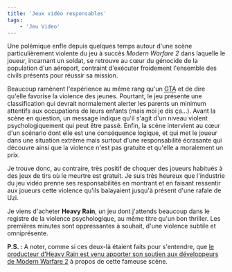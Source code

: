 ```yaml
---
title: 'Jeux vidéo responsables'
tags:
    - 'Jeu Video'
---
```


Une polémique enfle depuis quelques temps autour d'une scène particulièrement violente du jeu à succès _Modern Warfare 2_ dans laquelle le joueur, incarnant un soldat, se retrouve au cœur du génocide de la population d'un aéroport, contraint d'exécuter froidement l'ensemble des civils présents pour réussir sa mission.

<!-- more -->

Beaucoup ramènent l'expérience au même rang qu'un <abbr lang="en" title="Grand Theft Auto">GTA</abbr> et de dire qu'elle favorise la violence des jeunes. Pourtant, le jeu présente une classification qui devrait normalement alerter les parents un minimum attentifs aux occupations de leurs enfants (mais moi je dis ça…). Avant la scène en question, un message indique qu'il s'agit d'un niveau violent psychologiquement qui peut être passé. Enfin, la scène intervient au cœur d'un scénario dont elle est une conséquence logique, et qui met le joueur dans une situation extrême mais surtout d'une responsabilité écrasante qui découvre ainsi que la violence n'est pas gratuite et qu'elle a moralement un prix.

Je trouve donc, au contraire, très positif de choquer des joueurs habitués à des jeux de tirs où le meurtre est gratuit. Je suis très heureux que l'industrie du jeu vidéo prenne ses responsabilités en montrant et en faisant ressentir aux joueurs cette violence qu'ils balayaient jusqu'à présent d'une rafale de Uzi.

Je viens d'acheter **Heavy Rain**, un jeu dont j'attends beaucoup dans le registre de la violence psychologique, au même titre qu'un bon thriller. Les premières minutes sont oppressantes à souhait, d'une violence subtile et omniprésente.

**P.S. :** A noter, comme si ces deux-là étaient faits pour s'entendre, que [le producteur d'Heavy Rain est venu apporter son soutien aux développeurs de Modern Warfare 2](http://www.gameblog.fr/news/12267-le-producteur-d-heavy-rain-defend-modern-warfare-2) à propos de cette fameuse scène.
